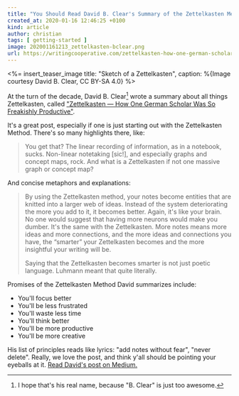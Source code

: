 ```yaml
---
title: "You Should Read David B. Clear's Summary of the Zettelkasten Method"
created_at: 2020-01-16 12:46:25 +0100
kind: article
author: christian
tags: [ getting-started ]
image: 202001161213_zettelkasten-bclear.png
url: https://writingcooperative.com/zettelkasten-how-one-german-scholar-was-so-freakishly-productive-997e4e0ca125
---
```


<%= insert_teaser_image title: "Sketch of a Zettelkasten", caption: %{Image courtesy David B. Clear, CC BY-SA 4.0} %>

<!-- TODO image 202001161213_zettelkasten-bclear -->

At the turn of the decade, David B. Clear[^clr] wrote a summary about all things Zettelkasten, called ["Zettelkasten — How One German Scholar Was So Freakishly Productive"][prod].

It's a great post, especially if one is just starting out with the Zettelkasten Method. There's so many highlights there, like:

> You get that? The linear recording of information, as in a notebook, sucks. Non-linear notetaking \[sic!\], and especially graphs and concept maps, rock. And what is a Zettelkasten if not one massive graph or concept map?

And concise metaphors and explanations:

> By using the Zettelkasten method, your notes become entities that are knitted into a larger web of ideas. Instead of the system deteriorating the more you add to it, it becomes better. Again, it's like your brain. No one would suggest that having more neurons would make you dumber. It's the same with the Zettelkasten. More notes means more ideas and more connections, and the more ideas and connections you have, the “smarter” your Zettelkasten becomes and the more insightful your writing will be.
> 
> Saying that the Zettelkasten becomes smarter is not just poetic language. Luhmann meant that quite literally.

Promises of the Zettelkasten Method David summarizes include:

- You'll focus better
- You'll be less frustrated
- You'll waste less time
- You'll think better
- You'll be more productive
- You'll be more creative

His list of principles reads like lyrics: "add notes without fear", "never delete". Really, we love the post, and think y'all should be pointing your eyeballs at it. [Read David's post on Medium.][prod]

[^clr]: I hope that's his real name, because "B. Clear" is just too awesome.

[prod]: https://writingcooperative.com/zettelkasten-how-one-german-scholar-was-so-freakishly-productive-997e4e0ca125
